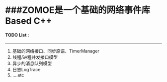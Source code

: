 ###ZOMOE是一个基础的网络事件库Based C++
===================================

#### TODO List :
-----------------------------------

 1. 基础的网络接口、同步原语、TimerManager
 2. 线程/进程并发接口模型
 3. 异步的消息队列模型
 4. 日志LogTrace
 5. ....etc
